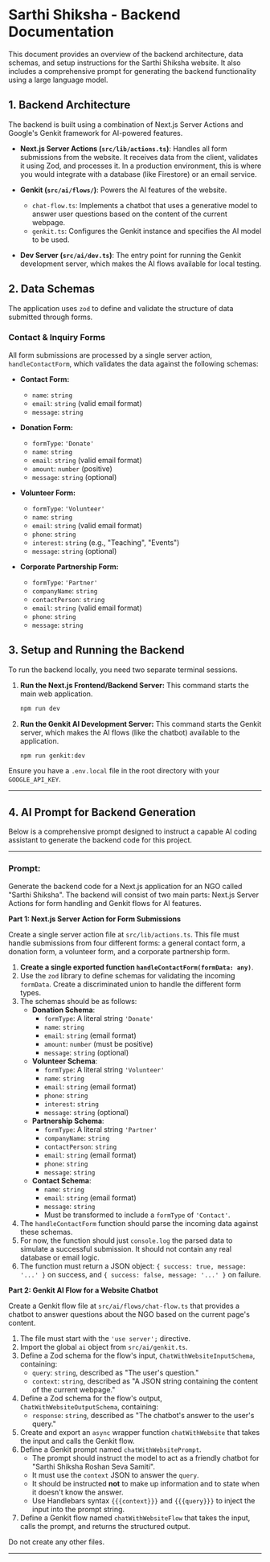 # Sarthi Shiksha - Backend Documentation

This document provides an overview of the backend architecture, data schemas, and setup instructions for the Sarthi Shiksha website. It also includes a comprehensive prompt for generating the backend functionality using a large language model.

## 1. Backend Architecture

The backend is built using a combination of Next.js Server Actions and Google's Genkit framework for AI-powered features.

-   **Next.js Server Actions (`src/lib/actions.ts`)**: Handles all form submissions from the website. It receives data from the client, validates it using Zod, and processes it. In a production environment, this is where you would integrate with a database (like Firestore) or an email service.

-   **Genkit (`src/ai/flows/`)**: Powers the AI features of the website.
    -   `chat-flow.ts`: Implements a chatbot that uses a generative model to answer user questions based on the content of the current webpage.
    -   `genkit.ts`: Configures the Genkit instance and specifies the AI model to be used.

-   **Dev Server (`src/ai/dev.ts`)**: The entry point for running the Genkit development server, which makes the AI flows available for local testing.

## 2. Data Schemas

The application uses `zod` to define and validate the structure of data submitted through forms.

### Contact & Inquiry Forms

All form submissions are processed by a single server action, `handleContactForm`, which validates the data against the following schemas:

-   **Contact Form:**
    -   `name`: `string`
    -   `email`: `string` (valid email format)
    -   `message`: `string`

-   **Donation Form:**
    -   `formType`: `'Donate'`
    -   `name`: `string`
    -   `email`: `string` (valid email format)
    -   `amount`: `number` (positive)
    -   `message`: `string` (optional)

-   **Volunteer Form:**
    -   `formType`: `'Volunteer'`
    -   `name`: `string`
    -   `email`: `string` (valid email format)
    -   `phone`: `string`
    -   `interest`: `string` (e.g., "Teaching", "Events")
    -   `message`: `string` (optional)

-   **Corporate Partnership Form:**
    -   `formType`: `'Partner'`
    -   `companyName`: `string`
    -   `contactPerson`: `string`
    -   `email`: `string` (valid email format)
    -   `phone`: `string`
    -   `message`: `string`

## 3. Setup and Running the Backend

To run the backend locally, you need two separate terminal sessions.

1.  **Run the Next.js Frontend/Backend Server:**
    This command starts the main web application.
    ```bash
    npm run dev
    ```

2.  **Run the Genkit AI Development Server:**
    This command starts the Genkit server, which makes the AI flows (like the chatbot) available to the application.
    ```bash
    npm run genkit:dev
    ```

Ensure you have a `.env.local` file in the root directory with your `GOOGLE_API_KEY`.

---

## 4. AI Prompt for Backend Generation

Below is a comprehensive prompt designed to instruct a capable AI coding assistant to generate the backend code for this project.

***

### **Prompt:**

Generate the backend code for a Next.js application for an NGO called "Sarthi Shiksha". The backend will consist of two main parts: Next.js Server Actions for form handling and Genkit flows for AI features.

**Part 1: Next.js Server Action for Form Submissions**

Create a single server action file at `src/lib/actions.ts`. This file must handle submissions from four different forms: a general contact form, a donation form, a volunteer form, and a corporate partnership form.

1.  **Create a single exported function `handleContactForm(formData: any)`**.
2.  Use the `zod` library to define schemas for validating the incoming `formData`. Create a discriminated union to handle the different form types.
3.  The schemas should be as follows:
    -   **Donation Schema**:
        -   `formType`: A literal string `'Donate'`
        -   `name`: `string`
        -   `email`: `string` (email format)
        -   `amount`: `number` (must be positive)
        -   `message`: `string` (optional)
    -   **Volunteer Schema**:
        -   `formType`: A literal string `'Volunteer'`
        -   `name`: `string`
        -   `email`: `string` (email format)
        -   `phone`: `string`
        -   `interest`: `string`
        -   `message`: `string` (optional)
    -   **Partnership Schema**:
        -   `formType`: A literal string `'Partner'`
        -   `companyName`: `string`
        -   `contactPerson`: `string`
        -   `email`: `string` (email format)
        -   `phone`: `string`
        -   `message`: `string`
    -   **Contact Schema**:
        -   `name`: `string`
        -   `email`: `string` (email format)
        -   `message`: `string`
        -   Must be transformed to include a `formType` of `'Contact'`.
4.  The `handleContactForm` function should parse the incoming data against these schemas.
5.  For now, the function should just `console.log` the parsed data to simulate a successful submission. It should not contain any real database or email logic.
6.  The function must return a JSON object: `{ success: true, message: '...' }` on success, and `{ success: false, message: '...' }` on failure.

**Part 2: Genkit AI Flow for a Website Chatbot**

Create a Genkit flow file at `src/ai/flows/chat-flow.ts` that provides a chatbot to answer questions about the NGO based on the current page's content.

1.  The file must start with the `'use server';` directive.
2.  Import the global `ai` object from `src/ai/genkit.ts`.
3.  Define a Zod schema for the flow's input, `ChatWithWebsiteInputSchema`, containing:
    -   `query`: `string`, described as "The user's question."
    -   `context`: `string`, described as "A JSON string containing the content of the current webpage."
4.  Define a Zod schema for the flow's output, `ChatWithWebsiteOutputSchema`, containing:
    -   `response`: `string`, described as "The chatbot's answer to the user's query."
5.  Create and export an `async` wrapper function `chatWithWebsite` that takes the input and calls the Genkit flow.
6.  Define a Genkit prompt named `chatWithWebsitePrompt`.
    -   The prompt should instruct the model to act as a friendly chatbot for "Sarthi Shiksha Roshan Seva Samiti".
    -   It must use the `context` JSON to answer the `query`.
    -   It should be instructed **not** to make up information and to state when it doesn't know the answer.
    -   Use Handlebars syntax `{{{context}}}` and `{{{query}}}` to inject the input into the prompt string.
7.  Define a Genkit flow named `chatWithWebsiteFlow` that takes the input, calls the prompt, and returns the structured output.

Do not create any other files.
***
